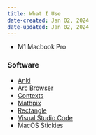 ```yaml
---
title: What I Use
date-created: Jan 02, 2024
date-updated: Jan 02, 2024
---
```


- M1 Macbook Pro

### Software

- [Anki](https://apps.ankiweb.net/)
- [Arc Browser](https://arc.net/)
- [Contexts](https://contexts.co/)
- [Mathpix](https://mathpix.com/)
- [Rectangle](https://rectangleapp.com/)
- [Visual Studio Code](https://code.visualstudio.com/)
- MacOS Stickies